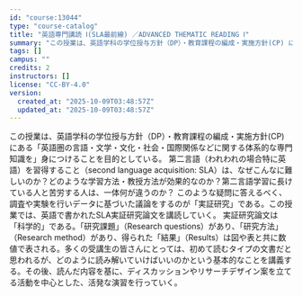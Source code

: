 ```yaml
---
id: "course:13044"
type: "course-catalog"
title: "英語専門講読 Ⅰ(SLA最前線) ／ADVANCED THEMATIC READING Ⅰ"
summary: "この授業は、英語学科の学位授与方針（DP）・教育課程の編成・実施方針(CP) にある「英語圏の言語・文学・文化・社会・国際関係などに関する体系的な専門知識を」身につけることを目的としている。 第二言語（われわれの場合特に英語）を習得すること…"
tags: []
campus: ""
credits: 2
instructors: []
license: "CC-BY-4.0"
version:
  created_at: "2025-10-09T03:48:57Z"
  updated_at: "2025-10-09T03:48:57Z"
---
```

この授業は、英語学科の学位授与方針（DP）・教育課程の編成・実施方針(CP) にある「英語圏の言語・文学・文化・社会・国際関係などに関する体系的な専門知識を」身につけることを目的としている。 第二言語（われわれの場合特に英語）を習得すること（second language acquisition: SLA）は、なぜこんなに難しいのか？どのような学習方法・教授方法が効果的なのか？第二言語学習に長けている人と苦労する人は、一体何が違うのか？ このような疑問に答えるべく、調査や実験を行いデータに基づいた議論をするのが「実証研究」である。この授業では、英語で書かれたSLA実証研究論文を講読していく。 実証研究論文は「科学的」である。「研究課題」（Research questions）があり、「研究方法」（Research method）があり、得られた「結果」（Results）は図や表と共に数値で表される。多くの受講生の皆さんにとっては、初めて読むタイプの文書だと思われるが、どのように読み解いていけばいいのかという基本的なことを講義する。その後、読んだ内容を基に、ディスカッションやリサーチデザイン案を立てる活動を中心とした、活発な演習を行っていく。
